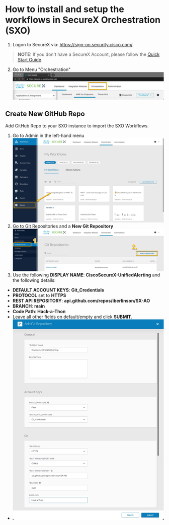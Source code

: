 # How to install and setup the workflows in SecureX Orchestration (SXO)

1. Logon to SecureX via: https://sign-on.security.cisco.com/. 
> **NOTE:** If you don't have a SecureX Account, please follow the [Quick Start Guide](https://www.cisco.com/c/en/us/td/docs/security/secure-sign-on/sso-quick-start-guide/sso-qsg-welcome.html).
2. Go to Menu "Orchestration" 
  ![SecureX_Menu](/Images/Install___SXO_Menu.jpg)


## Create New GitHub Repo
Add GitHub Repo to your SXO instance to import the SXO Workflows.

1. Go to Admin in the left-hand menu
  ![git_1_Menu](/Images/Install___SXO_MenuAdmin.jpg)
2. Go to Git Repositories and a **New Git Repository** 
  ![git_2_NewRep](/Images/Install___SXO_MenuGit.jpg)
3. Use the following **DISPLAY NAME**: **CiscoSecureX-UnifiedAlerting** and the following details:
  * **DEFAULT ACCOUNT KEYS**: **Git_Credentials**
  * **PROTOCOL** set to **HTTPS**
  * **REST API REPOSITORY**: **api.github.com/repos/iberlinson/SX-AO**
  * **BRANCH**: **main**
  * **Code Path**: **Hack-a-Thon**
  * Leave all other fields on default/empty and click **SUBMIT**.
  * ![git_2_RepData](/Images/Install___SXO_GitRepo.jpg)
  

